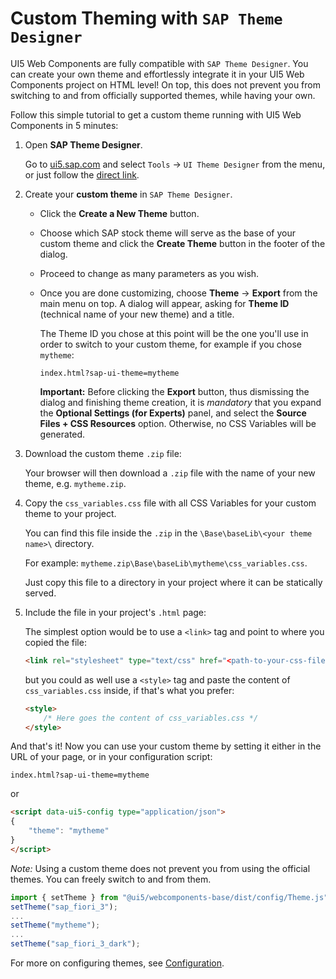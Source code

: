 <!--
SPDX-FileCopyrightText: SAP SE <https://sap.com>

SPDX-License-Identifier: Apache-2.0
-->

# Custom Theming with `SAP Theme Designer`

UI5 Web Components are fully compatible with `SAP Theme Designer`. You can create your own theme and effortlessly 
integrate it in your UI5 Web Components project on HTML level! On top, this does not prevent you from switching to
and from officially supported themes, while having your own.  

Follow this simple tutorial to get a custom theme running with UI5 Web Components in 5 minutes:

1. Open **SAP Theme Designer**.

	Go to [ui5.sap.com](https://ui5.sap.com) and select `Tools` -> `UI Theme Designer` from the menu, or just follow the
	[direct link](https://themedesigner-themedesigner.dispatcher.hanatrial.ondemand.com/index.html).

2. Create your **custom theme** in `SAP Theme Designer`.

	- Click the **Create a New Theme** button.
	
	- Choose which SAP stock theme will serve as the base of your custom theme and click the **Create Theme** button in the footer of the dialog.
	
	- Proceed to change as many parameters as you wish.
	
	- Once you are done customizing, choose **Theme** -> **Export** from the main menu on top. A dialog will appear,
	asking for **Theme ID** (technical name of your new theme) and a title.

		The Theme ID you chose at this point will be the one you'll use in order to switch to your custom theme, for example if you chose `mytheme`:
		
		`index.html?sap-ui-theme=mytheme`
		
		**Important:** Before clicking the **Export** button, thus dismissing the dialog and finishing theme creation,
		it is *mandatory* that you expand the **Optional Settings (for Experts)** panel, and select the **Source Files + CSS Resources** option.
		Otherwise, no CSS Variables will be generated.

3. Download the custom theme `.zip` file:

	Your browser will then download a `.zip` file with the name of your new theme, e.g. `mytheme.zip`.
	
4. Copy the `css_variables.css` file with all CSS Variables for your custom theme to your project.

	You can find this file inside the `.zip` in the `\Base\baseLib\<your theme name>\` directory. 
	
	For example: `mytheme.zip\Base\baseLib\mytheme\css_variables.css`.
	
	Just copy this file to a directory in your project where it can be statically served.
	
5. Include the file in your project's `.html` page:

	The simplest option would be to use a `<link>` tag and point to where you copied the file: 

	```html
	<link rel="stylesheet" type="text/css" href="<path-to-your-css-file>/css_variables.css">
	```
	
	but you could as well use a `<style>` tag and paste the content of `css_variables.css` inside, 
	if that's what you prefer:
	
	```html
    <style>
   		/* Here goes the content of css_variables.css */
    </style>
    ```
	
And that's it! Now you can use your custom theme by setting it either in the URL of your page,
or in your configuration script:

`index.html?sap-ui-theme=mytheme`

or

```html
<script data-ui5-config type="application/json">
{
	"theme": "mytheme"
}
</script>
```

*Note:* Using a custom theme does not prevent you from using the official themes. You can freely switch to and from them.

```js
import { setTheme } from "@ui5/webcomponents-base/dist/config/Theme.js";
setTheme("sap_fiori_3");
...
setTheme("mytheme");
...
setTheme("sap_fiori_3_dark");
```

For more on configuring themes, see [Configuration](Configuration.md).
 	
